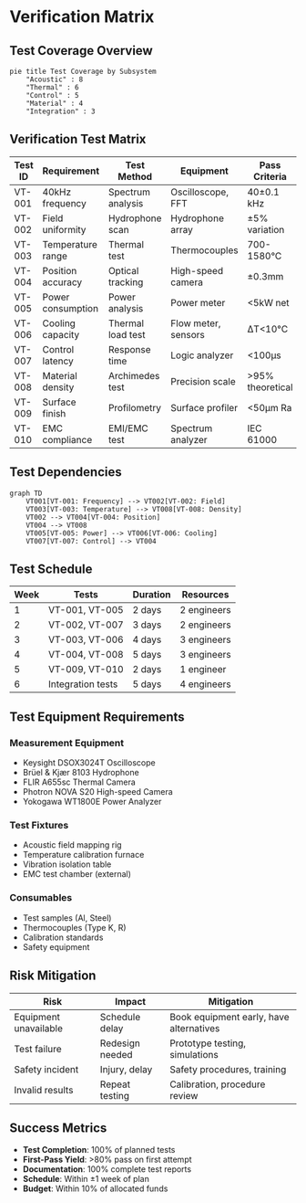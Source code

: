 # Verification Matrix

## Test Coverage Overview

```mermaid
pie title Test Coverage by Subsystem
    "Acoustic" : 8
    "Thermal" : 6
    "Control" : 5
    "Material" : 4
    "Integration" : 3
```

## Verification Test Matrix

| Test ID | Requirement | Test Method | Equipment | Pass Criteria | Priority |
|---------|-------------|-------------|-----------|---------------|----------|
| VT-001 | 40kHz frequency | Spectrum analysis | Oscilloscope, FFT | 40±0.1 kHz | HIGH |
| VT-002 | Field uniformity | Hydrophone scan | Hydrophone array | ±5% variation | HIGH |
| VT-003 | Temperature range | Thermal test | Thermocouples | 700-1580°C | HIGH |
| VT-004 | Position accuracy | Optical tracking | High-speed camera | ±0.3mm | HIGH |
| VT-005 | Power consumption | Power analysis | Power meter | <5kW net | MEDIUM |
| VT-006 | Cooling capacity | Thermal load test | Flow meter, sensors | ΔT<10°C | MEDIUM |
| VT-007 | Control latency | Response time | Logic analyzer | <100μs | MEDIUM |
| VT-008 | Material density | Archimedes test | Precision scale | >95% theoretical | HIGH |
| VT-009 | Surface finish | Profilometry | Surface profiler | <50μm Ra | LOW |
| VT-010 | EMC compliance | EMI/EMC test | Spectrum analyzer | IEC 61000 | LOW |

## Test Dependencies

```mermaid
graph TD
    VT001[VT-001: Frequency] --> VT002[VT-002: Field]
    VT003[VT-003: Temperature] --> VT008[VT-008: Density]
    VT002 --> VT004[VT-004: Position]
    VT004 --> VT008
    VT005[VT-005: Power] --> VT006[VT-006: Cooling]
    VT007[VT-007: Control] --> VT004
```

## Test Schedule

| Week | Tests | Duration | Resources |
|------|-------|----------|-----------|
| 1 | VT-001, VT-005 | 2 days | 2 engineers |
| 2 | VT-002, VT-007 | 3 days | 2 engineers |
| 3 | VT-003, VT-006 | 4 days | 3 engineers |
| 4 | VT-004, VT-008 | 5 days | 3 engineers |
| 5 | VT-009, VT-010 | 2 days | 1 engineer |
| 6 | Integration tests | 5 days | 4 engineers |

## Test Equipment Requirements

### Measurement Equipment
- Keysight DSOX3024T Oscilloscope
- Brüel & Kjær 8103 Hydrophone
- FLIR A655sc Thermal Camera
- Photron NOVA S20 High-speed Camera
- Yokogawa WT1800E Power Analyzer

### Test Fixtures
- Acoustic field mapping rig
- Temperature calibration furnace
- Vibration isolation table
- EMC test chamber (external)

### Consumables
- Test samples (Al, Steel)
- Thermocouples (Type K, R)
- Calibration standards
- Safety equipment

## Risk Mitigation

| Risk | Impact | Mitigation |
|------|--------|------------|
| Equipment unavailable | Schedule delay | Book equipment early, have alternatives |
| Test failure | Redesign needed | Prototype testing, simulations |
| Safety incident | Injury, delay | Safety procedures, training |
| Invalid results | Repeat testing | Calibration, procedure review |

## Success Metrics

- **Test Completion**: 100% of planned tests
- **First-Pass Yield**: >80% pass on first attempt
- **Documentation**: 100% complete test reports
- **Schedule**: Within ±1 week of plan
- **Budget**: Within 10% of allocated funds
